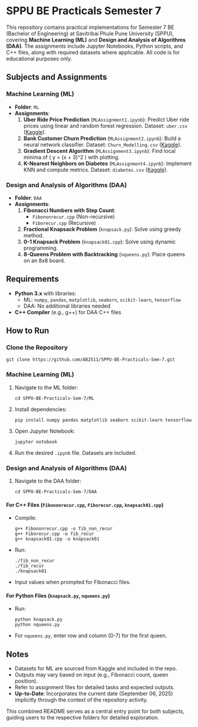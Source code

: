 # SPPU BE Practicals Semester 7

This repository contains practical implementations for Semester 7 BE (Bachelor of Engineering) at Savitribai Phule Pune University (SPPU), covering **Machine Learning (ML)** and **Design and Analysis of Algorithms (DAA)**. The assignments include Jupyter Notebooks, Python scripts, and C++ files, along with required datasets where applicable. All code is for educational purposes only.

## Subjects and Assignments

### Machine Learning (ML)
- **Folder**: `ML`
- **Assignments**:
  1. **Uber Ride Price Prediction** (`MLAssignment1.ipynb`): Predict Uber ride prices using linear and random forest regression. Dataset: `uber.csv` ([Kaggle](https://www.kaggle.com/datasets/yasserh/uber-fares-dataset)).
  2. **Bank Customer Churn Prediction** (`MLAssignment2.ipynb`): Build a neural network classifier. Dataset: `Churn_Modelling.csv` ([Kaggle](https://www.kaggle.com/barelydedicated/bank-customer-churn-modeling)).
  3. **Gradient Descent Algorithm** (`MLAssignment3.ipynb`): Find local minima of \( y = (x + 3)^2 \) with plotting.
  4. **K-Nearest Neighbors on Diabetes** (`MLAssignment4.ipynb`): Implement KNN and compute metrics. Dataset: `diabetes.csv` ([Kaggle](https://www.kaggle.com/datasets/abdallamahgoub/diabetes)).

### Design and Analysis of Algorithms (DAA)
- **Folder**: `DAA `
- **Assignments**:
  1. **Fibonacci Numbers with Step Count**:
     - `Fibononrecur.cpp` (Non-recursive)
     - `Fiborecur.cpp` (Recursive)
  2. **Fractional Knapsack Problem** (`knapsack.py`): Solve using greedy method.
  3. **0-1 Knapsack Problem** (`knapsack01.cpp`): Solve using dynamic programming.
  4. **8-Queens Problem with Backtracking** (`nqueens.py`): Place queens on an 8x8 board.

## Requirements
- **Python 3.x** with libraries:
  - ML: `numpy`, `pandas`, `matplotlib`, `seaborn`, `scikit-learn`, `tensorflow`
  - DAA: No additional libraries needed
- **C++ Compiler** (e.g., g++) for DAA C++ files

## How to Run

### Clone the Repository
```
git clone https://github.com/AB2511/SPPU-BE-Practicals-Sem-7.git
```

### Machine Learning (ML)
1. Navigate to the ML folder:
   ```
   cd SPPU-BE-Practicals-Sem-7/ML
   ```
2. Install dependencies:
   ```
   pip install numpy pandas matplotlib seaborn scikit-learn tensorflow
   ```
3. Open Jupyter Notebook:
   ```
   jupyter notebook
   ```
4. Run the desired `.ipynb` file. Datasets are included.

### Design and Analysis of Algorithms (DAA)
1. Navigate to the DAA folder:
   ```
   cd SPPU-BE-Practicals-Sem-7/DAA
   ```

#### For C++ Files (`Fibononrecur.cpp`, `Fiborecur.cpp`, `knapsack01.cpp`)
- Compile:
  ```
  g++ Fibononrecur.cpp -o fib_non_recur
  g++ Fiborecur.cpp -o fib_recur
  g++ knapsack01.cpp -o knapsack01
  ```
- Run:
  ```
  ./fib_non_recur
  ./fib_recur
  ./knapsack01
  ```
- Input values when prompted for Fibonacci files.

#### For Python Files (`knapsack.py`, `nqueens.py`)
- Run:
  ```
  python knapsack.py
  python nqueens.py
  ```
- For `nqueens.py`, enter row and column (0-7) for the first queen.

## Notes
- Datasets for ML are sourced from Kaggle and included in the repo.
- Outputs may vary based on input (e.g., Fibonacci count, queen position).
- Refer to assignment files for detailed tasks and expected outputs.
- **Up-to-Date**: Incorporates the current date (September 06, 2025) implicitly through the context of the repository activity.

This combined README serves as a central entry point for both subjects, guiding users to the respective folders for detailed exploration.
